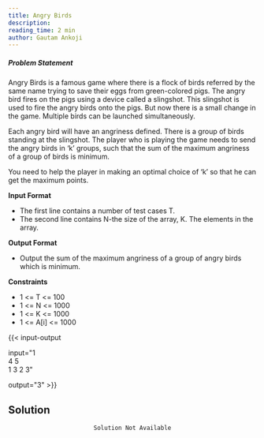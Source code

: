 ```yaml
---
title: Angry Birds
description:
reading_time: 2 min
author: Gautam Ankoji
---
```


##### Problem Statement

Angry Birds is a famous game where there is a flock of birds referred by the same name trying to save their eggs from green-colored pigs. The angry bird fires on the pigs using a device called a slingshot. This slingshot is used to fire the angry birds onto the pigs. But now there is a small change in the game. Multiple birds can be launched simultaneously.

Each angry bird will have an angriness defined. There is a group of birds standing at the slingshot. The player who is playing the game needs to send the angry birds in ‘k’ groups, such that the sum of the maximum angriness of a group of birds is minimum.

You need to help the player in making an optimal choice of ‘k’ so that he can get the maximum points.

**Input Format**

* The first line contains a number of test cases T.
* The second line contains N-the size of the array, K. The elements in the array.

**Output Format**

* Output the sum of the maximum angriness of a group of angry birds which is minimum.

**Constraints**

* 1 <= T <= 100
* 1 <= N <= 1000
* 1 <= K <= 1000
* 1 <= A[i] <= 1000

{{< input-output

input="1</br>4 5</br>1 3 2 3"

output="3" >}}

## Solution

<!-- **Approach:** -->

<div align="center">

```
Solution Not Available
```
<div/>
